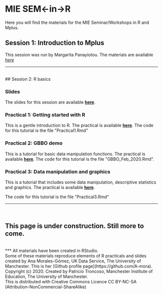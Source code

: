 # MIE SEM<-in->R

Here you will find the materials for the MIE Seminar/Workshops in R and Mplus.

## Session 1: Introduction to Mplus

This session was run by Margarita Panayiotou. The materials are available [*here*](https://www.dropbox.com/sh/s690e0bt8accjnn/AADmMqI3D_7qua1mn96x7Pt2a?dl=0)

***
<br>
## Session 2: R basics

### Slides

The slides for this session are available [**here**](https://github.com/patroncos/MIE_SEM-in-R/blob/master/A%20brief%20Introduction%20to%20R%20(Part%201).pdf).

### Practical 1: Getting started with R

This is a gentle introduction to R. The practical is available [**here**](https://rpubs.com/patroncos/s2_p1). The code for this tutorial is the file "Practical1.Rmd"

### Practical 2: GBBO demo 

This is a tutorial for basic data manipulation functions. The practical is available [**here**](https://rpubs.com/patroncos/mie_seminar_s2_p2). The code for this tutorial is the file "GBBO_Feb_2020.Rmd".

### Practical 3: Data manipulation and graphics

This is a tutorial that includes some data manipulation, descriptive statistics and graphics. The practical is available [**here**](https://rpubs.com/patroncos/s2_p3).

The code for this tutorial is the file "Practical3.Rmd"

***
<br>

## This page is under construction. Still more to come.

<br>
***
All materials have been created in RStudio.

<br>
Some of these materials reproduce elements of R practicals and slides created by Ana Morales-Gómez, UK Data Service, The University of Manchester. This is her [Github profile page](https://github.com/A-mora).

<br>
Copyright (c) 2020. Created by Patricio Troncoso, Manchester Institute of Education, The University of Manchester.

<br>
This is distributed with Creative Commons Licence CC BY-NC-SA (Attribution-NonCommercial-ShareAlike)
